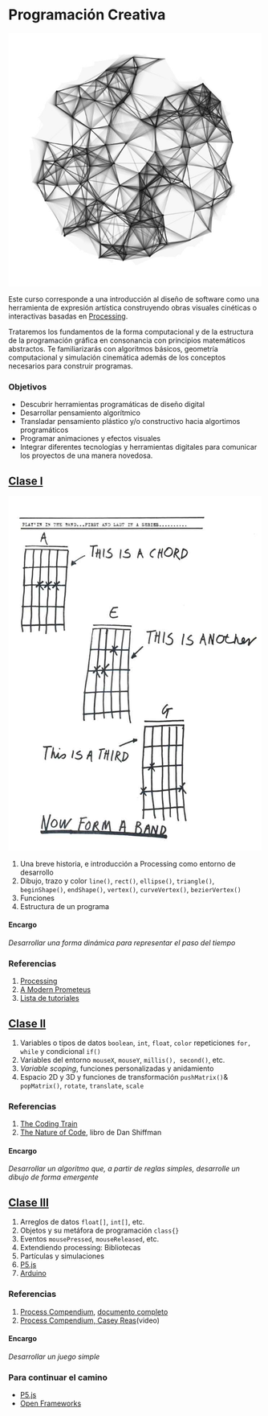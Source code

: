 # Programación Creativa

![mesh network](img/mesh.jpg)

Este curso corresponde a una introducción al diseño de software como una herramienta de expresión artística construyendo obras visuales cinéticas o interactivas basadas en [Processing](https://processing.org). 

Trataremos los fundamentos de la forma computacional y de la estructura de la programación gráfica en consonancia con principios matemáticos abstractos. Te familiarizarás con algoritmos básicos, geometría computacional y simulación cinemática además de los conceptos necesarios para construir programas. 

### Objetivos

- Descubrir herramientas programáticas de diseño digital 
- Desarrollar pensamiento algorítmico
- Transladar pensamiento plástico y/o constructivo hacia algortimos programáticos
- Programar animaciones y efectos visuales 
- Integrar diferentes tecnologías y herramientas digitales para comunicar los proyectos de una manera novedosa.

## [Clase I](https://hspencer.github.io/programacion_creativa/presentaciones/clase_01/index.html)

![diy](img/chords.jpg)

1. Una breve historia, e introducción a Processing como entorno de desarrollo
2. Dibujo, trazo y color `line()`, `rect()`, `ellipse()`, `triangle()`, `beginShape()`, `endShape()`, `vertex()`, `curveVertex()`, `bezierVertex()`
3. Funciones
4. Estructura de un programa

#### Encargo
*Desarrollar una forma dinámica para representar el paso del tiempo*

### Referencias
1. [Processing](http://processing.org)
2. [A Modern Prometeus](https://medium.com/processing-foundation/a-modern-prometheus-59aed94abe85)
3. [Lista de tutoriales](http://p5art.tumblr.com/tutorials)

## [Clase II](https://hspencer.github.io/programacion_creativa/presentaciones/clase_02/index.html)

1. Variables o tipos de datos `boolean`, `int`, `float`, `color` repeticiones `for, while` y condicional `if()`
2. Variables del entorno `mouseX`, `mouseY`, `millis(), second()`, etc.
3. *Variable scoping*, funciones personalizadas y anidamiento
4. Espacio 2D y 3D y funciones de transformación `pushMatrix()`& ` popMatrix()`, `rotate`, `translate`, `scale` 

### Referencias
1. [The Coding Train](https://www.youtube.com/channel/UCvjgXvBlbQiydffZU7m1_aw)
2. [The Nature of Code](http://natureofcode.com/book/), libro de Dan Shiffman


#### Encargo
*Desarrollar un algoritmo que, a partir de reglas simples, desarrolle un dibujo de forma emergente*

## [Clase III](https://hspencer.github.io/programacion_creativa/presentaciones/clase_03/index.html)

1. Arreglos de datos `float[]`, `int[]`, etc.
2. Objetos y su metáfora de programación `class{}`
3. Eventos `mousePressed`, `mouseReleased`, etc.
4. Extendiendo processing: Bibliotecas
5. Partículas y simulaciones
6. [P5.js](https://p5js.org)
7. [Arduino](https://arduino.cc)

### Referencias
1. [Process Compendium](http://www.creativeapplications.net/processing/process-compendium-processing/), [documento completo](https://drive.google.com/file/d/0B9h469--G5OwOGVfVmUxZUQ5VzA/view)
2. [Process Compendium, Casey Reas](https://vimeo.com/39078622)(video)


#### Encargo
*Desarrollar un juego simple*

### Para continuar el camino
- [P5.js](https://p5js.org)
- [Open Frameworks](https://openframeworks.cc/)
